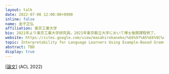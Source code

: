 ```yaml
---
layout: talk
date: 2022-07-06 12:00:00+0900
inline: false
name: 金子正弘
affiliation: 東京工業大学
bio: 2021年より東京工業大学研究員。2021年東京都立大学において博士後期課程修了。
website: https://sites.google.com/view/masahirokaneko/%E6%97%A5%E6%9C%AC%E8%AA%9E?authuser=0
topic: Interpretability for Language Learners Using Example-Based Grammatical Error Correction
abstract: TBD
display: true
---
```


[[論文]](https://arxiv.org/abs/2203.07085) (ACL 2022)
